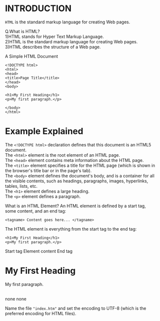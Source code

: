 # INTRODUCTION

`HTML` is the standard markup 
language for creating Web pages.


Q.What is HTML?<br>
1)HTML stands for Hyper Text Markup Language.<br>
2)HTML is the standard markup language for creating Web pages.<br>
3)HTML describes the structure of a Web page.<br>

A Simple HTML Document
```shell
<!DOCTYPE html>
<html>
<head>
<title>Page Title</title>
</head>
<body>

<h1>My First Heading</h1>
<p>My first paragraph.</p>

</body>
</html>
```
# Example Explained

The `<!DOCTYPE html>` declaration defines that this document is an HTML5 document.<br>
The `<html>` element is the root element of an HTML page.<br>
The `<head>` element contains meta information about the HTML page.<br>
The `<title>` element specifies a title for the HTML page (which is shown in the browser's title bar or in the page's tab).<br>
The `<body>` element defines the document's body, and is a container for all the visible contents, such as headings, paragraphs, images, hyperlinks, tables, lists, etc.<br>
The `<h1>` element defines a large heading.<br>
The `<p>` element defines a paragraph.<br>

What is an HTML Element?
An HTML element is defined by a start tag, some content, and an end tag:
```shell
<tagname> Content goes here... </tagname>
```
The HTML element is everything from the start tag to the end tag:
```shell
<h1>My First Heading</h1>
<p>My first paragraph.</p>
```
Start tag   Element content	End tag
<h1>	    My First Heading	</h1>
<p>	   My first paragraph.	</p>
<br>	            none	none

Name the file `"index.htm"` and set
 the encoding to UTF-8 (which is the 
preferred encoding for HTML files).
